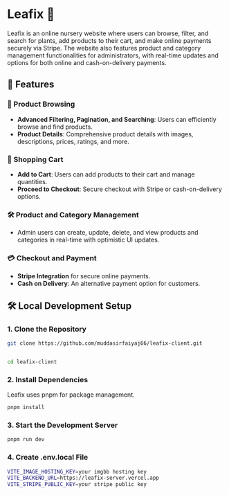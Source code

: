 # Leafix 🌱

Leafix is an online nursery website where users can browse, filter, and search for plants, add products to their cart, and make online payments securely via Stripe. The website also features product and category management functionalities for administrators, with real-time updates and options for both online and cash-on-delivery payments.

## 🚀 Features

### 🌿 Product Browsing
- **Advanced Filtering, Pagination, and Searching**: Users can efficiently browse and find products.
- **Product Details**: Comprehensive product details with images, descriptions, prices, ratings, and more.

### 🛒 Shopping Cart
- **Add to Cart**: Users can add products to their cart and manage quantities.
- **Proceed to Checkout**: Secure checkout with Stripe or cash-on-delivery options.
  
### 🛠️ Product and Category Management
- Admin users can create, update, delete, and view products and categories in real-time with optimistic UI updates.

### 💳 Checkout and Payment
- **Stripe Integration** for secure online payments.
- **Cash on Delivery**: An alternative payment option for customers.

## 🛠 Local Development Setup

### 1. Clone the Repository
```bash
git clone https://github.com/muddasirfaiyaj66/leafix-client.git


cd leafix-client
```



### 2. Install Dependencies
Leafix uses pnpm for package management.
```bash
pnpm install

```

### 3. Start the Development Server

```bash
pnpm run dev

```

### 4. Create .env.local File
```bash
VITE_IMAGE_HOSTING_KEY=your imgbb hosting key
VITE_BACKEND_URL=https://leafix-server.vercel.app
VITE_STRIPE_PUBLIC_KEY=your stripe public key
```

